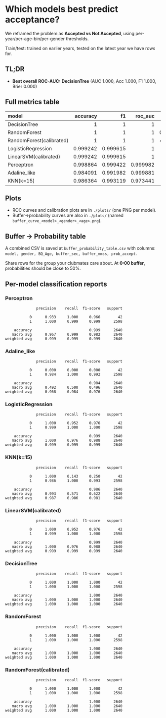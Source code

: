 # Which models best predict acceptance?

We reframed the problem as **Accepted vs Not Accepted**, using per-year/per-age-bin/per-gender thresholds.

Train/test: trained on earlier years, tested on the latest year we have rows for.


## TL;DR

- **Best overall ROC-AUC:** **DecisionTree** (AUC 1.000, Acc 1.000, F1 1.000, Brier 0.000)


## Full metrics table

| model                    |   accuracy |       f1 |   roc_auc |       brier |
|:-------------------------|-----------:|---------:|----------:|------------:|
| DecisionTree             |   1        | 1        |  1        | 0           |
| RandomForest             |   1        | 1        |  1        | 0.000101002 |
| RandomForest(calibrated) |   1        | 1        |  1        | 4.06033e-07 |
| LogisticRegression       |   0.999242 | 0.999615 |  1        | 0.00112861  |
| LinearSVM(calibrated)    |   0.999242 | 0.999615 |  1        | 0.00114642  |
| Perceptron               |   0.998864 | 0.999422 |  0.999982 | 0.00090214  |
| Adaline_like             |   0.984091 | 0.991982 |  0.999881 | 0.0808532   |
| KNN(k=15)                |   0.986364 | 0.993119 |  0.973441 | 0.00800842  |


## Plots

- ROC curves and calibration plots are in `./plots/` (one PNG per model).
- Buffer→probability curves are also in `./plots/` (named `buffer_curve_<model>_<gender>_<age>.png`).

## Buffer → Probability table

A combined CSV is saved at `buffer_probability_table.csv` with columns: `model, gender, BQ_Age, buffer_sec, buffer_mmss, prob_accept`.

Share rows for the group your clubmates care about. At **0:00 buffer**, probabilities should be close to 50%.


## Per-model classification reports

### Perceptron
```
              precision    recall  f1-score   support

           0      0.933     1.000     0.966        42
           1      1.000     0.999     0.999      2598

    accuracy                          0.999      2640
   macro avg      0.967     0.999     0.982      2640
weighted avg      0.999     0.999     0.999      2640

```
### Adaline_like
```
              precision    recall  f1-score   support

           0      0.000     0.000     0.000        42
           1      0.984     1.000     0.992      2598

    accuracy                          0.984      2640
   macro avg      0.492     0.500     0.496      2640
weighted avg      0.968     0.984     0.976      2640

```
### LogisticRegression
```
              precision    recall  f1-score   support

           0      1.000     0.952     0.976        42
           1      0.999     1.000     1.000      2598

    accuracy                          0.999      2640
   macro avg      1.000     0.976     0.988      2640
weighted avg      0.999     0.999     0.999      2640

```
### KNN(k=15)
```
              precision    recall  f1-score   support

           0      1.000     0.143     0.250        42
           1      0.986     1.000     0.993      2598

    accuracy                          0.986      2640
   macro avg      0.993     0.571     0.622      2640
weighted avg      0.987     0.986     0.981      2640

```
### LinearSVM(calibrated)
```
              precision    recall  f1-score   support

           0      1.000     0.952     0.976        42
           1      0.999     1.000     1.000      2598

    accuracy                          0.999      2640
   macro avg      1.000     0.976     0.988      2640
weighted avg      0.999     0.999     0.999      2640

```
### DecisionTree
```
              precision    recall  f1-score   support

           0      1.000     1.000     1.000        42
           1      1.000     1.000     1.000      2598

    accuracy                          1.000      2640
   macro avg      1.000     1.000     1.000      2640
weighted avg      1.000     1.000     1.000      2640

```
### RandomForest
```
              precision    recall  f1-score   support

           0      1.000     1.000     1.000        42
           1      1.000     1.000     1.000      2598

    accuracy                          1.000      2640
   macro avg      1.000     1.000     1.000      2640
weighted avg      1.000     1.000     1.000      2640

```
### RandomForest(calibrated)
```
              precision    recall  f1-score   support

           0      1.000     1.000     1.000        42
           1      1.000     1.000     1.000      2598

    accuracy                          1.000      2640
   macro avg      1.000     1.000     1.000      2640
weighted avg      1.000     1.000     1.000      2640

```